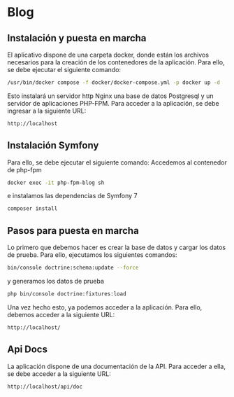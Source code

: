 # Blog
## Instalación y puesta en marcha
El aplicativo dispone de una carpeta docker, donde están los archivos necesarios para la creación de los contenedores de la aplicación. Para ello, se debe ejecutar el siguiente comando:
```bash
/usr/bin/docker compose -f docker/docker-compose.yml -p docker up -d
```
Esto instalará un servidor http Nginx una base de datos Postgresql y un servidor de aplicaciones PHP-FPM. Para acceder a la aplicación, se debe ingresar a la siguiente URL:
```bash
http://localhost
```
## Instalación Symfony
Para ello, se debe ejecutar el siguiente comando:
Accedemos al contenedor de php-fpm
```bash
docker exec -it php-fpm-blog sh
```
e instalamos las dependencias de Symfony 7
```bash
composer install
```

## Pasos para puesta en marcha
Lo primero que debemos hacer es crear la base de datos y cargar los datos de prueba. 
Para ello, ejecutamos los siguientes comandos:
```bash
bin/console doctrine:schema:update --force
```
y generamos los datos de prueba

```bash
php bin/console doctrine:fixtures:load
```
Una vez hecho esto, ya podemos acceder a la aplicación. Para ello, debemos acceder a la siguiente URL:
```bash
http://localhost/
```

## Api Docs
La aplicación dispone de una documentación de la API. Para acceder a ella, se debe acceder a la siguiente URL:
```bash
http://localhost/api/doc
```
